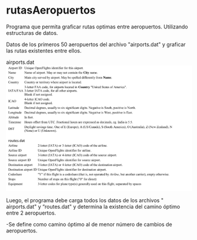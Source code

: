 # rutasAeropuertos
Programa que permita graficar rutas optimas entre aeropuertos. Utilizando estructuras de datos.

Datos de los primeros 50 aeropuertos del archivo "airports.dat" y graficar las rutas existentes entre ellos.

airports.dat
![Scheme](./data.png) 


Luego, el programa debe carga todos los datos de los archivos " airports.dat" y “routes.dat" y determina la existencia del 
camino óptimo entre 2 aeropuertos.

-Se define como camino óptimo al de menor número de cambios de aeropuertos.
